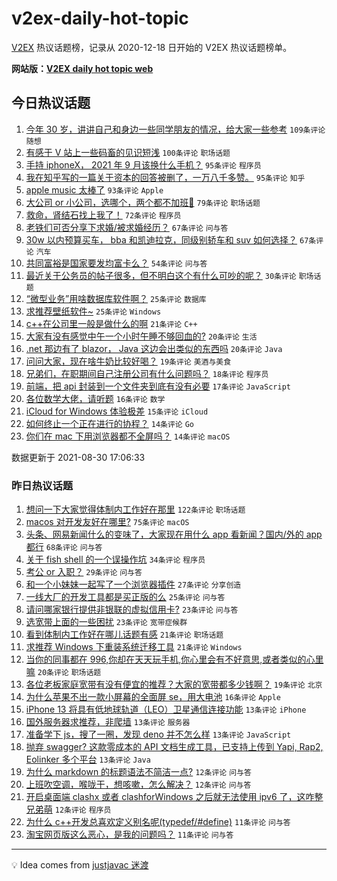 # v2ex-daily-hot-topic

[V2EX](https://www.v2ex.com/) 热议话题榜，记录从 2020-12-18 日开始的 V2EX 热议话题榜单。

**网站版：[V2EX daily hot topic web](https://boojack.github.io/v2ex-daily-hot-topic-web/)**

## 今日热议话题

<!-- TODAY BEGIN -->

1. [今年 30 岁，讲讲自己和身边一些同学朋友的情况，给大家一些参考](https://www.v2ex.com/t/798851) `109条评论` `随想`
1. [有感于 V 站上一些码畜的见识短浅](https://www.v2ex.com/t/798745) `100条评论` `职场话题`
1. [手持 iphoneX， 2021 年 9 月该换什么手机？](https://www.v2ex.com/t/798768) `95条评论` `程序员`
1. [我在知乎写的一篇关于资本的回答被删了，一万八千多赞。](https://www.v2ex.com/t/798772) `95条评论` `知乎`
1. [apple music 太棒了](https://www.v2ex.com/t/798790) `93条评论` `Apple`
1. [大公司 or 小公司，选哪个，两个都不加班🤣](https://www.v2ex.com/t/798789) `79条评论` `职场话题`
1. [救命，肾结石找上我了！](https://www.v2ex.com/t/798885) `72条评论` `程序员`
1. [老铁们可否分享下求婚/被求婚经历？](https://www.v2ex.com/t/798764) `67条评论` `问与答`
1. [30w 以内预算买车， bba 和凯迪拉克，同级别轿车和 suv 如何选择？](https://www.v2ex.com/t/798832) `67条评论` `汽车`
1. [共同富裕是国家要发均富卡么？](https://www.v2ex.com/t/798751) `54条评论` `问与答`
1. [最近关于公务员的帖子很多，但不明白这个有什么可吵的呢？](https://www.v2ex.com/t/798776) `30条评论` `职场话题`
1. [“微型业务”用啥数据库软件啊？](https://www.v2ex.com/t/798853) `25条评论` `数据库`
1. [求推荐壁纸软件~](https://www.v2ex.com/t/798741) `25条评论` `Windows`
1. [c++在公司里一般是做什么的啊](https://www.v2ex.com/t/798919) `21条评论` `C++`
1. [大家有没有感觉中午一个小时午睡不够回血的?](https://www.v2ex.com/t/798864) `20条评论` `生活`
1. [.net 那边有了 blazor， Java 这边会出类似的东西吗](https://www.v2ex.com/t/798779) `20条评论` `Java`
1. [问问大家，现在啥牛奶比较好喝？](https://www.v2ex.com/t/798939) `19条评论` `美酒与美食`
1. [兄弟们，在职期间自己注册公司有什么问题吗？](https://www.v2ex.com/t/798805) `18条评论` `程序员`
1. [前端，把 api 封装到一个文件夹到底有没有必要](https://www.v2ex.com/t/798770) `17条评论` `JavaScript`
1. [各位数学大佬，请听题](https://www.v2ex.com/t/798819) `16条评论` `数学`
1. [iCloud for Windows 体验极差](https://www.v2ex.com/t/798923) `15条评论` `iCloud`
1. [如何终止一个正在进行的协程？](https://www.v2ex.com/t/798857) `14条评论` `Go`
1. [你们在 mac 下用浏览器都不全屏吗？](https://www.v2ex.com/t/798836) `14条评论` `macOS`

数据更新于 2021-08-30 17:06:33

<!-- TODAY END -->

### 昨日热议话题

<!-- YESTERDAY BEGIN -->

1. [想问一下大家觉得体制内工作好在那里](https://www.v2ex.com/t/798641) `122条评论` `职场话题`
1. [macos 对开发友好在哪里?](https://www.v2ex.com/t/798620) `75条评论` `macOS`
1. [头条、网易新闻什么的变味了，大家现在用什么 app 看新闻？国内/外的 app 都行](https://www.v2ex.com/t/798636) `68条评论` `问与答`
1. [关于 fish shell 的一个误操作坑](https://www.v2ex.com/t/798635) `34条评论` `程序员`
1. [考公 or 入职？](https://www.v2ex.com/t/798669) `29条评论` `问与答`
1. [和一个小妹妹一起写了一个浏览器插件](https://www.v2ex.com/t/798679) `27条评论` `分享创造`
1. [一线大厂的开发工具都是买正版的么](https://www.v2ex.com/t/798597) `25条评论` `问与答`
1. [请问哪家银行提供非银联的虚拟信用卡?](https://www.v2ex.com/t/798656) `23条评论` `问与答`
1. [选宽带上面的一些困扰](https://www.v2ex.com/t/798675) `23条评论` `宽带症候群`
1. [看到体制内工作好在哪儿话题有感](https://www.v2ex.com/t/798726) `21条评论` `职场话题`
1. [求推荐 Windows 下重装系统迁移工具](https://www.v2ex.com/t/798688) `21条评论` `Windows`
1. [当你的同事都在 996,你却在天天玩手机,你心里会有不好意思,或者类似的心里嘛](https://www.v2ex.com/t/798663) `20条评论` `职场话题`
1. [各位老板家庭宽带有没有便宜的推荐？大家的宽带都多少钱啊？](https://www.v2ex.com/t/798681) `19条评论` `北京`
1. [为什么苹果不出一款小屏幕的全面屏 se，用大电池](https://www.v2ex.com/t/798677) `16条评论` `Apple`
1. [iPhone 13 将具有低地球轨道（LEO）卫星通信连接功能](https://www.v2ex.com/t/798725) `13条评论` `iPhone`
1. [国外服务器求推荐，非爬墙](https://www.v2ex.com/t/798693) `13条评论` `服务器`
1. [准备学下 js，搜了一圈，发现 deno 并不怎么样](https://www.v2ex.com/t/798653) `13条评论` `JavaScript`
1. [抛弃 swagger? 这款零成本的 API 文档生成工具，已支持上传到 Yapi, Rap2, Eolinker 多个平台](https://www.v2ex.com/t/798651) `13条评论` `Java`
1. [为什么 markdown 的标题语法不简洁一点?](https://www.v2ex.com/t/798719) `12条评论` `问与答`
1. [上班吹空调，喉咙干，想咳嗽，怎么解决？](https://www.v2ex.com/t/798613) `12条评论` `问与答`
1. [开启桌面端 clashx 或者 clashforWindows 之后就无法使用 ipv6 了，这咋整兄弟萌](https://www.v2ex.com/t/798608) `12条评论` `程序员`
1. [为什么 c++开发总喜欢定义别名呢(typedef/#define)](https://www.v2ex.com/t/798674) `11条评论` `问与答`
1. [淘宝网页版这么恶心，是我的问题吗？](https://www.v2ex.com/t/798654) `11条评论` `问与答`

<!-- YESTERDAY END -->

---

💡 Idea comes from [justjavac 迷渡](https://github.com/justjavac/)
